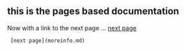 ## this is the pages based documentation

Now with a link to the next page ... [next page](moreinfo.md)

```
 [next page](moreinfo.md)
```

